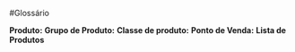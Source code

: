#Glossário

**Produto:**
**Grupo de Produto:**
**Classe de produto:**
**Ponto de Venda:**
**Lista de Produtos**